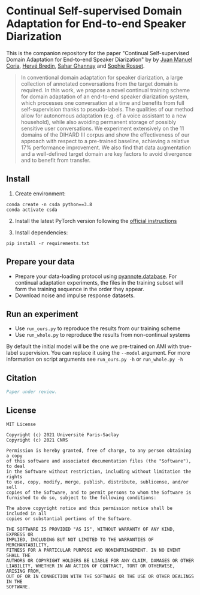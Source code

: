 # Continual Self-supervised Domain Adaptation for End-to-end Speaker Diarization

This is the companion repository for the paper "Continual Self-supervised Domain Adaptation for End-to-end Speaker Diarization" by by [Juan Manuel Coria](https://juanmc2005.github.io/), [Hervé Bredin](https://herve.niderb.fr), [Sahar Ghannay](https://saharghannay.github.io/) and [Sophie Rosset](https://perso.limsi.fr/rosset/).

> In conventional domain adaptation for speaker diarization, a large collection of annotated conversations from the target domain is required. In this work, we propose a novel continual training scheme for domain adaptation of an end-to-end speaker diarization system, which processes one conversation at a time and benefits from full self-supervision thanks to pseudo-labels. The qualities of our method allow for autonomous adaptation (e.g. of a voice assistant to a new household), while also avoiding permanent storage of possibly sensitive user conversations. We experiment extensively on the 11 domains of the DIHARD III corpus and show the effectiveness of our approach with respect to a pre-trained baseline, achieving a relative 17% performance improvement. We also find that data augmentation and a well-defined target domain are key factors to avoid divergence and to benefit from transfer.

## Install

1) Create environment:

```shell
conda create -n csda python==3.8
conda activate csda
```

2) Install the latest PyTorch version following the [official instructions](https://pytorch.org/get-started/locally/#start-locally)

4) Install dependencies:
```shell
pip install -r requirements.txt
```

## Prepare your data

- Prepare your data-loading protocol using [pyannote.database](https://github.com/pyannote/pyannote-database). For continual adaptation experiments, the files in the training subset will form the training sequence in the order they appear.
- Download noise and impulse response datasets.

## Run an experiment

- Use `run_ours.py` to reproduce the results from our training scheme
- Use `run_whole.py` to reproduce the results from non-continual systems

By default the initial model will be the one we pre-trained on AMI with true-label supervision. You can replace it using the `--model` argument.
For more information on script arguments see `run_ours.py -h` or `run_whole.py -h`

## Citation

```bibtex
Paper under review. 
```

## License

```
MIT License

Copyright (c) 2021 Université Paris-Saclay
Copyright (c) 2021 CNRS

Permission is hereby granted, free of charge, to any person obtaining a copy
of this software and associated documentation files (the "Software"), to deal
in the Software without restriction, including without limitation the rights
to use, copy, modify, merge, publish, distribute, sublicense, and/or sell
copies of the Software, and to permit persons to whom the Software is
furnished to do so, subject to the following conditions:

The above copyright notice and this permission notice shall be included in all
copies or substantial portions of the Software.

THE SOFTWARE IS PROVIDED "AS IS", WITHOUT WARRANTY OF ANY KIND, EXPRESS OR
IMPLIED, INCLUDING BUT NOT LIMITED TO THE WARRANTIES OF MERCHANTABILITY,
FITNESS FOR A PARTICULAR PURPOSE AND NONINFRINGEMENT. IN NO EVENT SHALL THE
AUTHORS OR COPYRIGHT HOLDERS BE LIABLE FOR ANY CLAIM, DAMAGES OR OTHER
LIABILITY, WHETHER IN AN ACTION OF CONTRACT, TORT OR OTHERWISE, ARISING FROM,
OUT OF OR IN CONNECTION WITH THE SOFTWARE OR THE USE OR OTHER DEALINGS IN THE
SOFTWARE.
```
